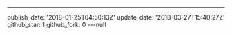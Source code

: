 ---
publish_date: '2018-01-25T04:50:13Z'
update_date: '2018-03-27T15:40:27Z'
github_star: 1
github_fork: 0
---null